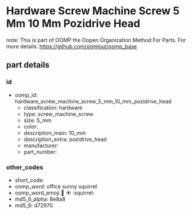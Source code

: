 # Hardware Screw Machine Screw 5 Mm 10 Mm Pozidrive Head  

note: This is part of OOMP the Oopen Organization Method For Parts. For more details: https://github.com/oomlout/oomp_base

##  part details





### id
* oomp_id: hardware_screw_machine_screw_5_mm_10_mm_pozidrive_head
  * classification: hardware
  * type: screw_machine_screw
  * size: 5_mm
  * color: 
  * description_main: 10_mm
  * description_extra: pozidrive_head
  * manufacturer: 
  * part_number: 

### other_codes
* short_code: 
* oomp_word: office sunny squirrel
* oomp_word_emoji :office: :sunny: :squirrel:
* md5_6_alpha: 8e8a8
* md5_6: d72970